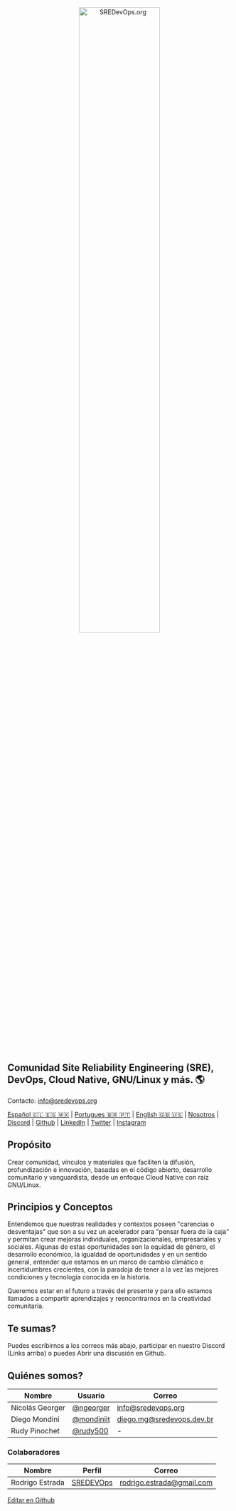 <center><img src="https://github.com/sredevopsdev/.github/assets/34670018/6878e00f-635c-4553-8df7-3b20406fdb4f" alt="SREDevOps.org" width="60%" align="center" /></center>

## Comunidad Site Reliability Engineering (SRE), DevOps, Cloud Native, GNU/Linux y más.  🌎

Contacto: [info@sredevops.org](mailto:info@sredevops.org)

[Español 🇨🇱 🇪🇸 🇲🇽](https://sredevops.org/es/) | [Portugues 🇧🇷 🇵🇹](https://sredevops.dev.br/) | [English 🇬🇧 🇺🇸](https://sredevops.org/en/) | [Nosotros](https://sredevops.org/que-es-sredevops/) | [Discord](https://discord.com/invite/bK9rXFTvpk) | [Github](https://github.com/sredevopsorg) | [LinkedIn](https://www.linkedin.com/company/sredevops/) | [Twitter](https://twitter.com/sredevopsorg) | [Instagram](https://www.instagram.com/sredevopsorg/)

## Propósito

Crear comunidad, vínculos y materiales que faciliten la difusión, profundización e innovación, basadas en el código abierto, desarrollo comunitario y vanguardista, desde un enfoque Cloud Native con raíz GNU/Linux.

## Principios y Conceptos

Entendemos que nuestras realidades y contextos poseen &quot;carencias o desventajas&quot; que son a su vez un acelerador para &quot;pensar fuera de la caja&quot; y permitan crear mejoras individuales, organizacionales, empresariales y sociales.
Algunas de estas oportunidades son la equidad de género, el desarrollo económico, la igualdad de oportunidades y en un sentido general, entender que estamos en un marco de cambio climático e incertidumbres crecientes, con la paradoja de tener a la vez las mejores condiciones y tecnología conocida en la historia.

Queremos estar en el futuro a través del presente y para ello estamos llamados a compartir aprendizajes y reencontrarnos en la creatividad comunitaria.

## Te sumas?
Puedes escribirnos a los correos más abajo, participar en nuestro Discord (Links arriba) o puedes Abrir una discusión en Github.

## Quiénes somos?
| Nombre | Usuario | Correo |
| ------ | ------- | ------ |
Nicolás Georger | [@ngeorger](https://github.com/ngeorger) | info@sredevops.org
Diego Mondini | [@mondiniit](https://github.com/mondiniit) | diego.mg@sredevops.dev.br
Rudy Pinochet | [@rudy500](https://github.com/rudy500) | - |

### Colaboradores
| Nombre | Perfil | Correo |
| ------ | ------ | ------ |
| Rodrigo Estrada | [SREDEVOps](https://sredevops.org/author/rodrigo-estrada/) | rodrigo.estrada@gmail.com

[Editar en Github](https://github.com/sredevopsdev/.github/edit/main/README.md?ref=sredevops.org)
